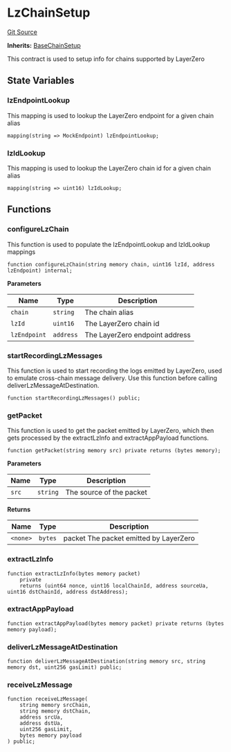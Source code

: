 # LzChainSetup
[Git Source](https://github.com/ArshanKhanifar/queso/blob/6e395efa3ba1ede04789349c7913763f72d9d714/src/LzChainSetup.sol)

**Inherits:**
[BaseChainSetup](/src/BaseChainSetup.sol/contract.BaseChainSetup.md)

This contract is used to setup info for chains supported by LayerZero


## State Variables
### lzEndpointLookup
This mapping is used to lookup the LayerZero endpoint for a given chain alias


```solidity
mapping(string => MockEndpoint) lzEndpointLookup;
```


### lzIdLookup
This mapping is used to lookup the LayerZero chain id for a given chain alias


```solidity
mapping(string => uint16) lzIdLookup;
```


## Functions
### configureLzChain

This function is used to populate the lzEndpointLookup and lzIdLookup mappings


```solidity
function configureLzChain(string memory chain, uint16 lzId, address lzEndpoint) internal;
```
**Parameters**

|Name|Type|Description|
|----|----|-----------|
|`chain`|`string`|The chain alias|
|`lzId`|`uint16`|The LayerZero chain id|
|`lzEndpoint`|`address`|The LayerZero endpoint address|


### startRecordingLzMessages

This function is used to start recording the logs emitted by LayerZero, used to emulate cross-chain
message delivery. Use this function before calling deliverLzMessageAtDestination.


```solidity
function startRecordingLzMessages() public;
```

### getPacket

This function is used to get the packet emitted by LayerZero, which then gets processed by the
extractLzInfo and extractAppPayload functions.


```solidity
function getPacket(string memory src) private returns (bytes memory);
```
**Parameters**

|Name|Type|Description|
|----|----|-----------|
|`src`|`string`|The source of the packet|

**Returns**

|Name|Type|Description|
|----|----|-----------|
|`<none>`|`bytes`|packet The packet emitted by LayerZero|


### extractLzInfo


```solidity
function extractLzInfo(bytes memory packet)
    private
    returns (uint64 nonce, uint16 localChainId, address sourceUa, uint16 dstChainId, address dstAddress);
```

### extractAppPayload


```solidity
function extractAppPayload(bytes memory packet) private returns (bytes memory payload);
```

### deliverLzMessageAtDestination


```solidity
function deliverLzMessageAtDestination(string memory src, string memory dst, uint256 gasLimit) public;
```

### receiveLzMessage


```solidity
function receiveLzMessage(
    string memory srcChain,
    string memory dstChain,
    address srcUa,
    address dstUa,
    uint256 gasLimit,
    bytes memory payload
) public;
```

